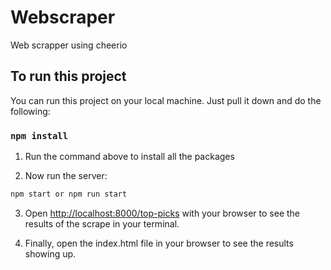 # Webscraper
Web scrapper using cheerio


## To run this project

You can run this project on your local machine. Just pull it down and do the following:

### `npm install`

1. Run the command above to install all the packages


2. Now run the server:

```bash
npm start or npm run start
```

3. Open [http://localhost:8000/top-picks](http://localhost:8000/top-picks) with your browser to see the results of the scrape in your terminal.


4. Finally, open the index.html file in your browser to see the results showing up.
